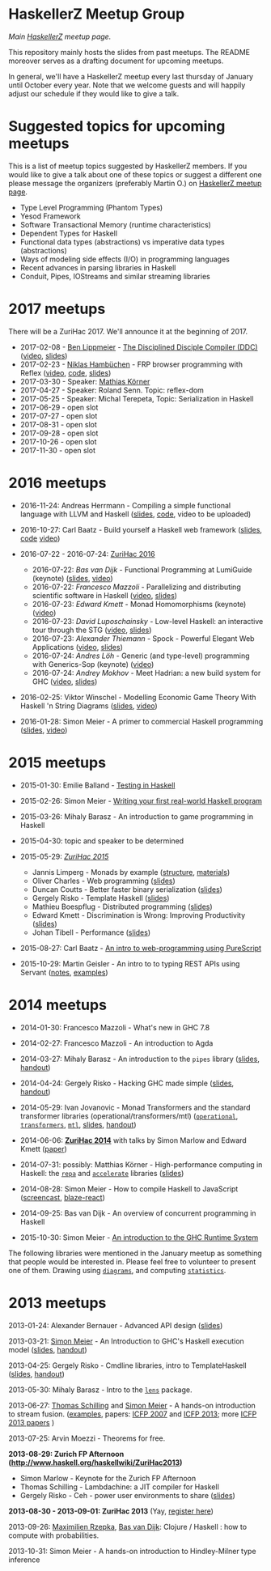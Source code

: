HaskellerZ Meetup Group
=======================

*Main [HaskellerZ](http://www.meetup.com/HaskellerZ/) meetup page.*

This repository mainly hosts the slides from past meetups.
The README moreover serves as a drafting document for upcoming meetups.

In general, we'll have a HaskellerZ meetup every last thursday of January until October every year.
Note that we welcome guests and will happily adjust our schedule if they would like to give a talk.


Suggested topics for upcoming meetups
=====================================

This is a list of meetup topics suggested by HaskellerZ members. If you would like to give a talk about one of these topics or suggest a different one please message the organizers (preferably Martin O.) on [HaskellerZ meetup page](http://www.meetup.com/HaskellerZ/).

* Type Level Programming (Phantom Types)
* Yesod Framework
* Software Transactional Memory (runtime characteristics)
* Dependent Types for Haskell
* Functional data types (abstractions) vs imperative data types (abstractions)
* Ways of modeling side effects (I/O) in programming languages
* Recent advances in parsing libraries in Haskell
* Conduit, Pipes, IOStreams and similar streaming libraries


2017 meetups
============

There will be a ZuriHac 2017. We'll announce it at the beginning of 2017.

* 2017-02-08 - [Ben Lippmeier](http://benl.ouroborus.net/) - [The Disciplined Disciple Compiler (DDC)](http://disciple.ouroborus.net/)
               ([video](https://www.youtube.com/watch?v=QShfhs7nToI),
                [slides](meetups/20170208-Automatically_escaping_monads/2017-Escape.pdf))
* 2017-02-23 - [Niklas Hambüchen](https://github.com/nh2) - FRP browser programming with Reflex
               ([video](https://youtu.be/dNGClNsnn24),
                [code](https://github.com/nh2/reflex-platform/blob/haskellerz-reflex-tutorial-2017/haskellerz-reflex-tutorial.hs),
                [slides](meetups/20170223-Reflex_tutorial/haskellerz-reflex-tutorial-slides.pdf))
* 2017-03-30 - Speaker: [Mathias Körner](https://www.linkedin.com/in/mkoerner)
* 2017-04-27 - Speaker: Roland Senn. Topic: reflex-dom
* 2017-05-25 - Speaker: Michal Terepeta, Topic: Serialization in Haskell
* 2017-06-29 - open slot
* 2017-07-27 - open slot
* 2017-08-31 - open slot
* 2017-09-28 - open slot
* 2017-10-26 - open slot
* 2017-11-30 - open slot


2016 meetups
============

* 2016-11-24: Andreas Herrmann -
  Compiling a simple functional language with LLVM and Haskell
  ([slides](https://github.com/aherrmann/simply_llvm/blob/master/slides/slides.md),
   [code](https://github.com/aherrmann/simply_llvm),
   video to be uploaded)

* 2016-10-27: Carl Baatz - Build yourself a Haskell web framework
  ([slides](https://cbaatz.github.io/build-a-haskell-web-framework/),
  [code](https://github.com/cbaatz/build-a-haskell-web-framework/tree/master/demo)
  [video](https://www.youtube.com/watch?v=etuSnom2v2M))

* 2016-07-22 - 2016-07-24: [ZuriHac 2016](https://wiki.haskell.org/ZuriHac2016)
  * 2016-07-22: *Bas van Dijk* - Functional Programming at LumiGuide (keynote)
    ([slides](https://github.com/meiersi/HaskellerZ/raw/master/meetups/20160722-ZuriHac2016_Bas_van_Dijk_FP-at-LumiGuide/Bas_van_Dijk-FP_at_LumiGuide-ZuriHac2016.pptx), [video](https://www.youtube.com/watch?v=IKznN_TYjZk))
  * 2016-07-22: *Francesco Mazzoli* - Parallelizing and distributing scientific software in Haskell
    ([video](https://www.youtube.com/watch?v=4py8BYIw1DI),
    [slides](zurihac/2016/talks/ZuriHac%202016%20-%20Mazzoli%20-%20Parallelizing%20and%20distributing%20scientific%20software%20in%20Haskell.pdf))
  * 2016-07-23: *Edward Kmett* - Monad Homomorphisms (keynote)
    ([video](https://www.youtube.com/watch?v=YTaNkWjd-ac))
  * 2016-07-23: *David Luposchainsky* - Low-level Haskell: an interactive tour through the STG
    ([video](https://www.youtube.com/watch?v=-MFk7PIKYsg),
    [slides](https://github.com/quchen/talks/tree/master/2016-07-23_zurihac_stg))
  * 2016-07-23: *Alexander Thiemann* - Spock - Powerful Elegant Web Applications
    ([video](https://www.youtube.com/watch?v=-b-Oz6y-n_Y),
    [slides](zurihac/2016/talks/ZuriHac%202016%20-%20Thiemann%20-%20Spock.pdf))
  * 2016-07-24: *Andres Löh* - Generic (and type-level) programming with Generics-Sop (keynote)
    ([video](https://www.youtube.com/watch?v=sQxH349HOik))
  * 2016-07-24:	*Andrey Mokhov* - Meet Hadrian: a new build system for GHC
    ([video](https://www.youtube.com/watch?v=uLzP8YEfl9o),
    [slides](zurihac/2016/talks/ZuriHac%202016%20-%20Mokhov%20-%20Meet%20Hadrian,%20a%20new%20build%20system%20of%20GHC.pptx))

* 2016-02-25: Viktor Winschel - Modelling Economic Game Theory With Haskell 'n String Diagrams
  ([slides](meetups/20160225-Modelling_economic_game_theory_with_Haskell/HaskellerZ_2016_winschel.pdf),
  [video](https://www.youtube.com/watch?v=0XU5MYa0d1w))


* 2016-01-28: Simon Meier - A primer to commercial Haskell programming
  ([slides](meetups/20160128-A_primer_to_commercial_Haskell_programming/slides/commercial_haskell_primer.md),
  [video](https://www.youtube.com/watch?v=ywOvfjpbYR4))


2015 meetups
============

* 2015-01-30: Emilie Balland - [Testing in Haskell](http://rawgit.com/meiersi/HaskellerZ/master/meetups/2015_01-29-Property_Based_Testing/slides.html)

* 2015-02-26: Simon Meier - [Writing your first real-world Haskell program](meetups/2015-02-26-Writing_your_first_real_world_Haskell_application/real_world_haskell_intro.markdown)

* 2015-03-26: Mihaly Barasz - An introduction to game programming in Haskell

* 2015-04-30: topic and speaker to be determined

* 2015-05-29: *[ZuriHac 2015](https://wiki.haskell.org/ZuriHac2015)*

  - Jannis Limperg    - Monads by example ([structure](meetups/20150529-ZuriHac2015_Jannis_Limperg-Monads_by_Example/structure), [materials](meetups/20150529-ZuriHac2015_Jannis_Limperg-Monads_by_Example))
  - Oliver Charles    - Web programming ([slides](meetups/20150529-ZuriHac2015_Oliver_Charles-Web_Programming))
  - Duncan Coutts     - Better faster binary serialization ([slides](meetups/20150529-ZuriHac2015_Duncan_Coutts-Better_Faster_Binary_Serialization))
  - Gergely Risko     - Template Haskell ([slides](http://tiny.cc/nilcons-th))
  - Mathieu Boespflug - Distributed programming ([slides](meetups/20150530-ZuriHac2015_Mathieu_Boespflug-Distributed_Programming))
  - Edward Kmett      - Discrimination is Wrong: Improving Productivity  ([slides](meetups/20150530-ZuriHac2015_Edward_Kmett-Discrimination_is_Wrong_Improving_Productivity))
  - Johan Tibell      - Performance ([slides](meetups/20150531-ZuriHac2015_Johan_Tibell-Performance))

* 2015-08-27: Carl Baatz - [An intro to web-programming using PureScript](https://github.com/cbaatz/purescript-intro)

* 2015-10-29: Martin Geisler - An intro to to typing REST APIs using
  Servant ([notes](meetups/20151029-Introduction-to-Servant/notes.md),
  [examples](meetups/20151029-Introduction-to-Servant/))

2014 meetups
============

* 2014-01-30: Francesco Mazzoli - What's new in GHC 7.8

* 2014-02-27: Francesco Mazzoli - An introduction to Agda

* 2014-03-27: Mihaly Barasz - An introduction to the `pipes` library
              ([slides](http://rawgit.com/meiersi/HaskellerZ/master/meetups/20140327-Pipes/final/pipes.html),
               [handout](http://rawgit.com/meiersi/HaskellerZ/master/meetups/20140327-Pipes/final/pipes-handout.html))

* 2014-04-24: Gergely Risko - Hacking GHC made simple
              ([slides](http://rawgit.com/meiersi/HaskellerZ/master/meetups/20140423-GHC_Hacking/final/ghchack.html),
               [handout](http://rawgit.com/meiersi/HaskellerZ/master/meetups/20140423-GHC_Hacking/final/ghchack-handout.html))

* 2014-05-29: Ivan Jovanovic - Monad Transformers and the standard transformer libraries (operational/transformers/mtl)
              ([`operational`](http://hackage.haskell.org/package/operational),
               [`transformers`](http://hackage.haskell.org/package/transformers),
               [`mtl`](http://hackage.haskell.org/package/mtl),
               [slides](http://rawgit.com/meiersi/HaskellerZ/master/meetups/20140529-make-you-a-monad/final/make-you-a-monad.html),
               [handout](http://rawgit.com/meiersi/HaskellerZ/master/meetups/20140529-make-you-a-monad/final/make-you-a-monad-handout.html))

* 2014-06-06: **[ZuriHac 2014](http://www.haskell.org/haskellwiki/ZuriHac2014)** with talks by Simon Marlow and Edward Kmett
              ([paper](meetups/20140606-ZuriHac_Edward_Kmett-Functionally_Oblivious/Functionally_Oblivious.pdf?raw=true))

* 2014-07-31: possibly: Matthias Körner - High-performance computing in Haskell: the [`repa`](http://hackage.haskell.org/package/repa) and [`accelerate`](http://hackage.haskell.org/package/accelerate) libraries
              ([slides](http://rawgit.com/meiersi/HaskellerZ/master/meetups/20140731-Intro-Multi-Core-And-GPU/Introduction.html))

* 2014-08-28: Simon Meier - How to compile Haskell to JavaScript ([screencast](https://www.youtube.com/watch?v=4nTnC0t7pzY), [blaze-react](https://github.com/meiersi/blaze-react))

* 2014-09-25: Bas van Dijk - An overview of concurrent programming in Haskell

* 2015-10-30: Simon Meier - [An introduction to the GHC Runtime System](meetups/20130321-Intro_GHC_RTS/intro_ghc_rts-talk.md)

The following libraries were mentioned in the January meetup as something that people would be interested in. Please feel free to volunteer to present one of them.
    Drawing using [`diagrams`](http://hackage.haskell.org/package/diagrams), and computing
    [`statistics`](http://hackage.haskell.org/package/statistics).


2013 meetups
============

2013-01-24: Alexander Bernauer - Advanced API design ([slides](https://docs.google.com/presentation/d/1wLsW5xzFL1A8JPY3BwXpFCnad8Ri3dFomgySP76c75I))

2013-03-21:
  [Simon Meier](https://github.com/meiersi) - An Introduction to GHC's Haskell execution model
  ([slides](http://rawgit.com/meiersi/HaskellerZ/master/meetups/20130321-Intro_GHC_RTS/finished_talk/slides.html),
   [handout](http://rawgit.com/meiersi/HaskellerZ/master/meetups/20130321-Intro_GHC_RTS/finished_talk/handout.html))

2013-04-25:
  Gergely Risko - Cmdline libraries, intro to TemplateHaskell
  ([slides](http://rawgit.com/meiersi/HaskellerZ/master/meetups/20130425-HFlags_and_Template_Haskell/final/hflags.html),
   [handout](http://rawgit.com/meiersi/HaskellerZ/master/meetups/20130425-HFlags_and_Template_Haskell/final/hflags-handout.html))

2013-05-30: Mihaly Barasz - Intro to the [`lens`](http://hackage.haskell.org/package/lens) package.

2013-06-27:
  [Thomas Schilling](https://github.com/nominolo) and
  [Simon Meier](https://github.com/meiersi) - A hands-on introduction to stream fusion.
  ([examples](meetups/2013-06-27-Stream_Fusion),
   papers: [ICFP 2007](http://citeseer.ist.psu.edu/viewdoc/summary?doi=10.1.1.104.7401) and
          [ICFP 2013](http://research.microsoft.com/en-us/um/people/simonpj/papers/ndp/haskell-beats-C.pdf);
   more [ICFP 2013 papers](https://github.com/gasche/icfp2013-papers)
  )


2013-07-25: Arvin Moezzi - Theorems for free.

**2013-08-29: Zurich FP Afternoon (http://www.haskell.org/haskellwiki/ZuriHac2013)**

  - Simon Marlow     - Keynote for the Zurich FP Afternoon
  - Thomas Schilling - Lambdachine: a JIT compiler for Haskell
  - Gergely Risko    - Ceh - power user environments to share ([slides](http://rawgit.com/errge/ceh/master/doc/fpafternoon-zurich-20130829/final/ceh.html))

**2013-08-30 - 2013-09-01: ZuriHac 2013** (Yay, [register here](http://www.haskell.org/haskellwiki/ZuriHac2013))

2013-09-26: [Maximilien Rzepka](https://github.com/maxrzepka), [Bas van Dijk](https://github.com/basvandijk): Clojure / Haskell : how to compute with probabilities.

2013-10-31: Simon Meier - A hands-on introduction to Hindley-Milner type inference


